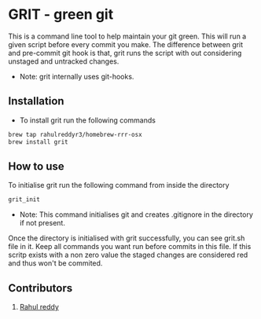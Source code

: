 # GRIT - green git

This is a command line tool to help maintain your git green. This will run a given script before every commit you make. The difference between grit and pre-commit git hook is that, grit runs the script with out considering unstaged and untracked changes.

* Note: grit internally uses git-hooks.

## Installation

* To install grit run the following commands

```bash
brew tap rahulreddyr3/homebrew-rrr-osx
brew install grit
```

## How to use

To initialise grit run the following command from inside the directory

```bash
grit_init
```

* Note: This command initialises git and creates .gitignore in the directory if not present.

Once the directory is initialised with grit successfully, you can see grit.sh file in it.
Keep all commands you want run before commits in this file.
If this scritp exists with a non zero value the staged changes are considered red and thus won't be commited.

## Contributors

1. [Rahul reddy](https://rahulreddyr3.github.io)

